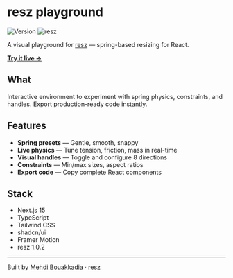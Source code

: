 # resz playground

![Version](https://img.shields.io/badge/version-1.0.3-blue)
![resz](https://img.shields.io/badge/resz-1.0.2-green)

A visual playground for [resz](https://github.com/mehdibouakkadia/resz) — spring-based resizing for React.

[**Try it live →**](https://resz.mehdib.me/)

## What

Interactive environment to experiment with spring physics, constraints, and handles. Export production-ready code instantly.

## Features

- **Spring presets** — Gentle, smooth, snappy
- **Live physics** — Tune tension, friction, mass in real-time  
- **Visual handles** — Toggle and configure 8 directions
- **Constraints** — Min/max sizes, aspect ratios
- **Export code** — Copy complete React components


## Stack

- Next.js 15
- TypeScript
- Tailwind CSS
- shadcn/ui
- Framer Motion
- resz 1.0.2

---

Built by [Mehdi Bouakkadia](https://github.com/mehdibouakkadia) · [resz](https://github.com/mehdibouakkadia/resz)
